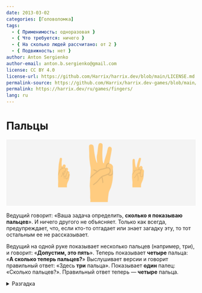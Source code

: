 ```yaml
---
date: 2013-03-02
categories: [Головоломка]
tags:
  - { Применимость: одноразовая }
  - { Что требуется: ничего }
  - { На сколько людей рассчитано: от 2 }
  - { Подвижность: нет }
author: Anton Sergienko
author-email: anton.b.sergienko@gmail.com
license: CC BY 4.0
license-url: https://github.com/Harrix/harrix.dev/blob/main/LICENSE.md
permalink-source: https://github.com/Harrix/harrix.dev-games/blob/main/fingers/fingers.md
permalink: https://harrix.dev/ru/games/fingers/
lang: ru
---
```


# Пальцы

![Featured image](featured-image.svg)

Ведущий говорит: «Ваша задача определить, **сколько я показываю пальцев**». И ничего другого не объясняет. Только как всегда, предупреждает, что, если кто-то отгадает или знает загадку эту, то тот остальным ее не рассказывает.

Ведущий на одной руке показывает несколько пальцев (например, три), и говорит: «**Допустим, это пять**». Теперь показывает **четыре** пальца: «**А сколько теперь пальцев?**» Выслушивает версии и говорит правильный ответ: «Здесь **три** пальца». Показывает **один** палец: «Сколько пальцев?». Правильный ответ теперь — **четыре** пальца.

<details>
<summary>Разгадка</summary>

Основано на запаздывании, и показывает инертность нашей памяти.

Число показываемых пальцев равно числу пальцев на руке, которые были показаны **на предыдущей итерации**.

То есть, вначале ведущий показал три пальца. Потом показывает четыре пальца. И здесь игроки должны сказать, что он показывает три пальца, так как на предыдущем такте показывал три пальца.

Ну а фраза вначале: «Допустим, это пять», всего лишь для отвода глаз. Рекомендуется при загадывании несколько раз начинать сначала.

</details>
